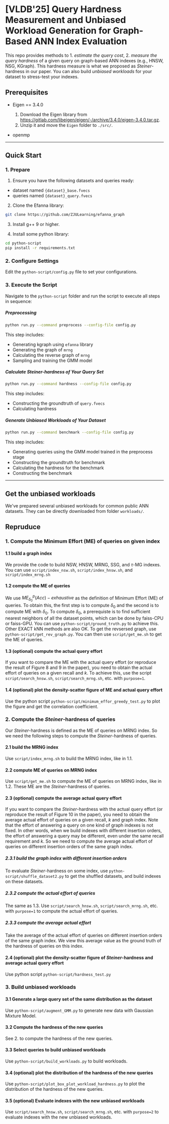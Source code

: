 # [VLDB'25] Query Hardness Measurement and Unbiased Workload Generation for Graph-Based ANN Index Evaluation

This repo provides methods to 1. *estimate the query cost*, 2. *measure the query hardness* of a given query on graph-based ANN indexes (e.g., HNSW, NSG, KGraph).
This hardness measure is what we proposed as $Steiner$-hardness in our paper.
You can also build *unbiased workloads* for your dataset to stress-test your indexes.



## Prerequisites

* Eigen == 3.4.0
    1. Download the Eigen library from https://gitlab.com/libeigen/eigen/-/archive/3.4.0/eigen-3.4.0.tar.gz.
    2. Unzip it and move the `Eigen` folder to `./src/`.
    
* openmp

---

## Quick Start

### 1. Prepare

1. Ensure you have the following datasets and queries ready:
- dataset named `{dataset}_base.fvecs`
- queries named `{dataset}_query.fvecs`

2. Clone the Efanna library:

```bash
git clone https://github.com/ZJULearning/efanna_graph
```

3. Install g++ 9 or higher.

4. Install some python library:

```bash
cd python-script
pip install -r requirements.txt
```

### 2. Configure Settings

Edit the `python-script/config.py` file to set your configurations.

### 3. Execute the Script

Navigate to the `python-script` folder and run the script to execute all steps in sequence:

##### Preprocessing

```bash
python run.py --command preprocess --config-file config.py
```

This step includes:
- Generating kgraph using `efanna` library
- Generating the graph of `mrng`
- Calculating the reverse graph of `mrng`
- Sampling and training the GMM model

##### Calculate $Steiner$-hardness of Your Query Set

```bash
python run.py --command hardness --config-file config.py
```

This step includes:
- Constructing the groundtruth of `query.fvecs`
- Calculating hardness

##### Generate Unbiased Workloads of Your Dataset

```bash
python run.py --command benchmark --config-file config.py
```

This step includes:
- Generating queries using the GMM model trained in the preprocess stage
- Constructing the groundtruth for benchmark
- Calculating the hardness for the benchmark
- Constructing the benchmark

---

## Get the unbiased workloads

We've prepared several unbiased workloads for common public ANN datasets. They can be directly downloaded from folder `workloads/`.


## Repruduce

### 1. Compute the Minimum Effort (ME) of queries on given index

#### 1.1 build a graph index
We provide the code to build NSW, HNSW, MRNG, SSG, and $\tau$-MG indexes.
You can use `script/index_nsw.sh`, `script/index_hnsw.sh`, and `script/index_mrng.sh`

#### 1.2 compute the ME of queries
We use $ME_{\delta_0}^p(Acc)-exhaustive$ as the definition of Minimum Effort (ME) of queries.
To obtain this, the first step is to compute $\delta_0$ and the second is to compute ME with $\delta_0$.
To compute $\delta_0$, a prerequiste is to find sufficient nearest neighbors of all the dataset points, which can be done by faiss-CPU or faiss-GPU. You can use `python-script/ground_truth.py` to achieve this. Other EXACT kNN methods are also OK.
To get the revsersed graph, use `python-script/get_rev_graph.py`.
You can then use `script/get_me.sh` to get the ME of queries.

#### 1.3 (optional) compute the actual query effort
If you want to compare the ME with the actual query effort (or reproduce the result of Figure 8 and 9 in the paper), you need to obtain the actual effort of queries on a given recall and $k$.
To achieve this, use the script `script/search_hnsw.sh`, `script/search_mrng.sh`, etc. with `purpose=1`.

#### 1.4 (optional) plot the density-scatter figure of ME and actual query effort
Use the python script `python-script/minimum_effor_greedy_test.py` to plot the figure and get the correlation coefficient.

### 2. Compute the $Steiner$-hardness of queries
Our $Steiner$-hardness is defined as the ME of queries on MRNG index.
So we need the following steps to compute the $Steiner$-hardness of queries.

#### 2.1 build the MRNG index
Use `script/index_mrng.sh` to build the MRNG index, like in 1.1.

#### 2.2 compute ME of queries on MRNG index
Use `script/get_me.sh` to compute the ME of queries on MRNG index, like in 1.2.
These ME are the $Steiner$-hardness of queries.

#### 2.3 (optional) compute the average actual query effort
If you want to compare the $Steiner$-hardness with the actual query effort (or reproduce the result of Figure 10 in the paper), you need to obtain the average actual effort of queries on a given recall, $k$ and graph index.
Note that the effort of answering a query on one kind of graph indexes is not fixed.
In other words, when we build indexes with different insertion orders, the effort of answering a query may be different, even under the same recall requirement and $k$.
So we need to compute the average actual effort of queries on different insertion orders of the same graph index.

##### 2.3.1 build the graph index with different insertion orders
To evaluate $Steiner$-hardness on some index, use `python-script/shuffle_dataset2.py` to get the shuffled datasets, and build indexes on these datasets.

##### 2.3.2 compute the actual effort of queries
The same as 1.3. Use `script/search_hnsw.sh`, `script/search_mrng.sh`, etc. with `purpose=1` to compute the actual effort of queries.

##### 2.3.3 compute the average actual effort
Take the average of the actual effort of queries on different insertion orders of the same graph index.
We view this average value as the ground truth of the hardness of queries on this index.

#### 2.4 (optional) plot the density-scatter figure of $Steiner$-hardness and average actual query effort
Use python script `python-script/hardness_test.py`

### 3. Build unbiased workloads

#### 3.1 Generate a large query set of the same distribution as the dataset
Use `python-script/augment_GMM.py` to generate new data with Gaussian Mixture Model.

#### 3.2 Compute the hardness of the new queries
See 2. to compute the hardness of the new queries.

#### 3.3 Select queries to build unbiased workloads
Use `python-script/build_workloads.py` to build workloads.

#### 3.4 (optional) plot the distribution of the hardness of the new queries
Use `python-script/plot_box_plot_workload_hardness.py` to plot the distribution of the hardness of the new queries.

#### 3.5 (optional) Evaluate indexes with the new unbiased workloads
Use `script/search_hnsw.sh`, `script/search_mrng.sh`, etc. with `purpose=2` to evaluate indexes with the new unbiased workloads.
